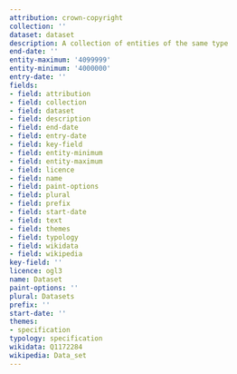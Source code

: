 ```yaml
---
attribution: crown-copyright
collection: ''
dataset: dataset
description: A collection of entities of the same type
end-date: ''
entity-maximum: '4099999'
entity-minimum: '4000000'
entry-date: ''
fields:
- field: attribution
- field: collection
- field: dataset
- field: description
- field: end-date
- field: entry-date
- field: key-field
- field: entity-minimum
- field: entity-maximum
- field: licence
- field: name
- field: paint-options
- field: plural
- field: prefix
- field: start-date
- field: text
- field: themes
- field: typology
- field: wikidata
- field: wikipedia
key-field: ''
licence: ogl3
name: Dataset
paint-options: ''
plural: Datasets
prefix: ''
start-date: ''
themes:
- specification
typology: specification
wikidata: Q1172284
wikipedia: Data_set
---
```

